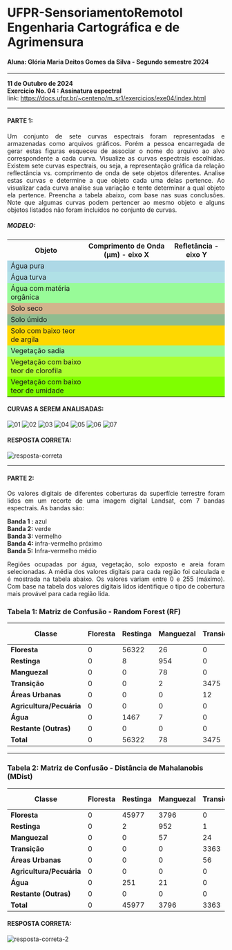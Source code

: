 # UFPR-SensoriamentoRemotoI <br> Engenharia Cartográfica e de Agrimensura
#### Aluna: Glória Maria Deitos Gomes da Silva - Segundo semestre 2024

---
**11 de Outubro de 2024**<br>
**Exercicio No. 04 : Assinatura espectral**<br>
link: https://docs.ufpr.br/~centeno/m_sr1/exercicios/exe04/index.html <br>

---
<h4>PARTE 1:</h4>

<p align="justify">Um conjunto de sete curvas espectrais foram representadas e armazenadas como arquivos gráficos. Porém a pessoa encarregada de gerar estas figuras esqueceu de associar o nome do arquivo ao alvo correspondente a cada curva.
Visualize as curvas espectrais escolhidas. Existem sete curvas espectrais, ou seja, a representação gráfica da relação reflectância vs. comprimento de onda de sete objetos diferentes. Analise estas curvas e determine a que objeto cada uma delas pertence.
Ao visualizar cada curva analise sua variação e tente determinar a qual objeto ela pertence. Preencha a tabela abaixo, com base nas suas conclusões. Note que algumas curvas podem pertencer ao mesmo objeto e alguns objetos listados não foram incluídos no conjunto de curvas.</p>

<h5>MODELO:</h5>
<table>
    <tr>
        <th>Objeto</th>
        <th>Comprimento de Onda (µm) - eixo X</th>
        <th>Refletância - eixo Y</th>
    </tr>
    <tr style="background-color: #ADD8E6;"> <!-- Água pura -->
        <td>Água pura</td>
        <td></td>
        <td></td>
    </tr>
    <tr style="background-color: #B0E0E6;"> <!-- Água turva -->
        <td>Água turva</td>
        <td></td>
        <td></td>
    </tr>
    <tr style="background-color: #98FB98;"> <!-- Água com matéria orgânica -->
        <td>Água com matéria orgânica</td>
        <td></td>
        <td></td>
    </tr>
    <tr style="background-color: #D2B48C;"> <!-- Solo seco -->
        <td>Solo seco</td>
        <td></td>
        <td></td>
    </tr>
    <tr style="background-color: #8FBC8F;"> <!-- Solo úmido -->
        <td>Solo úmido</td>
        <td></td>
        <td></td>
    </tr>
    <tr style="background-color: #FFD700;"> <!-- Solo com baixo teor de argila -->
        <td>Solo com baixo teor de argila</td>
        <td></td>
        <td></td>
    </tr>
    <tr style="background-color: #98FB98;"> <!-- Vegetação sadia -->
        <td>Vegetação sadia</td>
        <td></td>
        <td></td>
    </tr>
    <tr style="background-color: #ADFF2F;"> <!-- Vegetação com baixo teor de clorofila -->
        <td>Vegetação com baixo teor de clorofila</td>
        <td></td>
        <td></td>
    </tr>
    <tr style="background-color: #7FFF00;"> <!-- Vegetação com baixo teor de umidade -->
        <td>Vegetação com baixo teor de umidade</td>
        <td></td>
        <td></td>
    </tr>
</table>

<h4>CURVAS A SEREM ANALISADAS:</h4>

![01](https://github.com/user-attachments/assets/ec902918-ec88-4ea1-a061-16ee35dc447b)
![02](https://github.com/user-attachments/assets/41c0642f-e1bb-43eb-b1f8-9372f7c35d77)
![03](https://github.com/user-attachments/assets/b266169c-5909-4f25-b059-c684094ef91d)
![04](https://github.com/user-attachments/assets/d023579c-40d0-463a-98ce-e9cf3652b73f)
![05](https://github.com/user-attachments/assets/4cd65ad9-56bb-41b8-98e4-5e17979c6af9)
![06](https://github.com/user-attachments/assets/064dfed3-ed36-4d6e-bc3b-3fc3e7710f86)
![07](https://github.com/user-attachments/assets/9126c5fb-9071-48c5-87f9-41112ba2a638)


<h4>RESPOSTA CORRETA:</h4>

![resposta-correta](https://github.com/user-attachments/assets/f0dc7a60-aeae-4cad-b643-c47de15360f7)

---
<h4>PARTE 2:</h4>
<p align="justify">Os valores digitais de diferentes coberturas da superfície terrestre foram lidos em um recorte de uma imagem digital Landsat, com 7 bandas espectrais. As bandas são:

<b>Banda 1 :</b> azul <br>
<b>Banda 2:</b> verde <br>
<b>Banda 3:</b> vermelho <br>
<b>Banda 4:</b> infra-vermelho próximo <br>
<b>Banda 5:</b> Infra-vermelho médio <br></p>

<p align="justify">
Regiões ocupadas por água, vegetação, solo exposto e areia foram selecionadas. A média dos valores digitais para cada região foi calculada e é mostrada na tabela abaixo. Os valores variam entre 0 e 255 (máximo). Com base na tabela dos valores digitais lidos identifique o tipo de cobertura mais provável para cada região lida. 
</p>



### Tabela 1: Matriz de Confusão - Random Forest (RF)

| Classe                | Floresta | Restinga | Manguezal | Transição | Áreas Urbanas | Agricultura/Pecuária | Água | Restante (Outras) | Total |
|-----------------------|----------|----------|-----------|-----------|---------------|----------------------|------|-------------------|-------|
| **Floresta**           | 0        | 56322    | 26        | 0         | 0             | 0                    | 376  | 0                 | 56324 |
| **Restinga**           | 0        | 8        | 954       | 0         | 0             | 0                    | 0    | 0                 | 962   |
| **Manguezal**          | 0        | 0        | 78        | 0         | 1             | 0                    | 0    | 0                 | 79    |
| **Transição**          | 0        | 0        | 2         | 3475      | 0             | 0                    | 0    | 0                 | 3477  |
| **Áreas Urbanas**      | 0        | 0        | 0         | 12        | 254           | 0                    | 0    | 0                 | 266   |
| **Agricultura/Pecuária** | 0        | 0        | 0         | 0         | 0             | 6873                 | 0    | 0                 | 6873  |
| **Água**               | 0        | 1467     | 7         | 0         | 1             | 0                    | 6873 | 0                 | 7348  |
| **Restante (Outras)**  | 0        | 0        | 0         | 0         | 13            | 0                    | 29   | 0                 | 42    |
| **Total**              | 0        | 56322    | 78        | 3475      | 254           | 6873                 | 0    | 8508              | 8508  |

---

### Tabela 2: Matriz de Confusão - Distância de Mahalanobis (MDist)

| Classe                | Floresta | Restinga | Manguezal | Transição | Áreas Urbanas | Agricultura/Pecuária | Água | Restante (Outras) | Total |
|-----------------------|----------|----------|-----------|-----------|---------------|----------------------|------|-------------------|-------|
| **Floresta**           | 0        | 45977    | 3796      | 0         | 58            | 0                    | 6893 | 0                 | 45977 |
| **Restinga**           | 0        | 2        | 952       | 1         | 7             | 0                    | 0    | 0                 | 962   |
| **Manguezal**          | 0        | 0        | 57        | 24        | 0             | 0                    | 0    | 0                 | 81    |
| **Transição**          | 0        | 0        | 0         | 3363      | 0             | 0                    | 112  | 0                 | 3475  |
| **Áreas Urbanas**      | 0        | 0        | 0         | 56        | 195           | 0                    | 0    | 49                | 300   |
| **Agricultura/Pecuária** | 0        | 0        | 0         | 0         | 0             | 8014                 | 0    | 0                 | 8014  |
| **Água**               | 0        | 251      | 21        | 0         | 62            | 0                    | 8014 | 0                 | 8350  |
| **Restante (Outras)**  | 0        | 0        | 0         | 0         | 0             | 0                    | 42   | 0                 | 42    |
| **Total**              | 0        | 45977    | 3796      | 3363      | 3363          | 8014                 | 6893 | 8508              | 8508  |


<h4>RESPOSTA CORRETA:</h4>

![resposta-correta-2](https://github.com/user-attachments/assets/0c7e7fa0-50e6-4f1c-8899-f61d6a4fae04)

